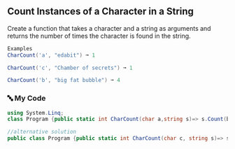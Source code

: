 ## Count Instances of a Character in a String

Create a function that takes a character and a string as arguments and returns the number of times the character is found in the string.
```c#
Examples
CharCount('a', "edabit") ➞ 1

CharCount('c', "Chamber of secrets") ➞ 1

CharCount('b', "big fat bubble") ➞ 4
```
### 🔤 My Code
```c#
using System.Linq;
class Program {public static int CharCount(char a,string s)=> s.Count(b => b == a);}

//alternative solution
public class Program {public static int CharCount(char c, string s)=> s.Split(c).Length-1;}
```
